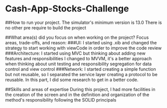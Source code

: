 # Cash-App-Stocks-Challenge


##How to run your project.
The simulator's minimum version is 13.0
There is no other pre require to build the project

##What area(s) did you focus on when working on the project?
Focus areas, trade-offs, and reason: 
###UI:
I started using .xib and changed the strategy to start working with viewCode in order to improve the code review
###Architecture:
I started using MVC but thinking about adding new features and responsibilities I changed to MVVM, it's a better
approach when thinking about unit testing and responsibility segregation for data control and view control
###Network:
I started creating a simple function but not reusable, so I separated the service layer creating a protocol to 
be reusable. In this part, I did some research to get in a better code.

##Skills and areas of expertise
During this project, I had more facilities in the creation of the screen and in the definition and organization
of the method's responsibility following the SOLID principals

